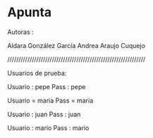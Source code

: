 # Apunta

Autoras :

  Aldara González García
  Andrea Araujo Cuquejo


//////////////////////////////////////////////////////////////

  Usuarios de prueba:

  Usuario : pepe
  Pass : pepe

  Usuario = maria
  Pass = maria

  Usuario : juan
  Pass : juan

  Usuario : mario
  Pass : mario
